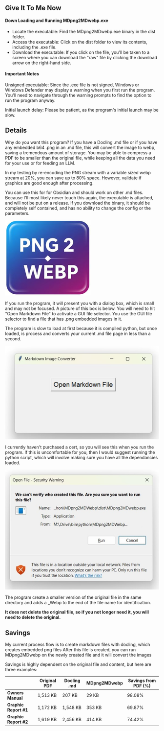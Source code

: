 ## Give It To Me Now

#### Down Loading and Running MDpng2MDwebp.exe

* Locate the executable: Find the MDpng2MDwebp.exe binary in the dist folder.
* Access the executable: Click on the dist folder to view its contents, including the .exe file.
* Download the executable: If you click on the file, you'll be taken to a screen where you can download the "raw" file by clicking the download arrow on the right-hand side.
#### Important Notes

Unsigned executable: Since the .exe file is not signed, Windows or Windows Defender may display a warning when you first run the program. You'll need to navigate through the warning prompts to find the option to run the program anyway.

Initial launch delay: Please be patient, as the program's initial launch may be slow.

## Details

Why do you want this program?  If you have a Docling .md file or if you have any embedded b64 .png in an .md file, this will convert the image to webp, saving a tremendous amount of storage.  You may be able to compress a PDF to be smaller than the original file, while keeping all the data you need for your use or for feeding an LLM.

In my testing by re-encoding the PNG stream with a variable sized webp stream at 20%, you can save up to 80% space. However, validate if graphics are good enough after processing.

You can use this for for Obsidian and should work on other .md files.  Because I'll most likely never touch this again, the executable is attached, and will not be put on a release.  If you download the binary, it should be completely self contained, and has no ability to change the config or the parameters.

![ProgramIcon](./README_display/nicon2.jpg)


If you run the program, it will present you with a dialog box, which is small and may not be focused. A picture of this box is below.  You will need to hit "Open Markdown File" to activate a GUI file selector.  You use the GUI file selector to find a file that has .png embedded images in it.

The program is slow to load at first because it is compiled python, but once loaded, is process and converts your current .md file page in less than a second.


![ProgramIcon](./README_display/Dialog2.jpg)

I currently haven't purchased a cert, so you will see this when you run the program.  If this is uncomfortable for you, then I would suggest running the python script, which will involve making sure you have all the dependancies loaded.

![ProgramIcon](./README_display/DialogRun.jpg)

The program create a smaller version of the original file in the same directory and adds a _Webp to the end of the file name for identification.

**It does not delete the original file, so if you not longer need it, you will need to delete the original.**

## Savings

My current process flow is to create markdown files with docling, which creates embedded png files
After this file is created, you can run MDpng2MDwebp on the newly created file and it will convert the images

Savings is highly dependent on the original file and content, but here are three examples:


|                       | Original PDF | Docling .md | MDpng2MDwebp | Savings from PDF (%) |
| --------------------- | ------------ | ----------- | ------------ | -------------------- |
| **Owners Manual**     | 1,513 KB     | 207 KB      | 29 KB        | 98.08%               |
| **Graphic Report #1** | 1,172 KB     | 1,548 KB    | 353 KB       | 69.87%               |
| **Graphic Report #2** | 1,619 KB     | 2,456 KB    | 414 KB       | 74.42%               |



